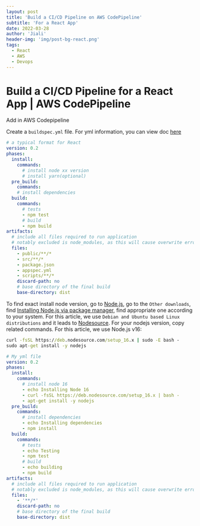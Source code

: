 ```yaml
---
layout: post
title: 'Build a CI/CD Pipeline on AWS CodePipeline'
subtitle: 'For a React App'
date: 2022-03-28
author: 'Jiali'
header-img: 'img/post-bg-react.png'
tags:
  - React
  - AWS
  - Devops
---
```


# Build a CI/CD Pipeline for a React App | AWS CodePipeline

Add in AWS Codepipeline

Create a `buildspec.yml` file. For yml information, you can view doc [here](https://yaml.org/)

```yml
# a typical format for React
version: 0.2
phases:
  install:
    commands:
      # install node xx version
      # install yarn(optional)
  pre_build:
    commands:
    # install dependencies
  build:
    commands:
      # tests
      - npm test
      # build
      - npm build
artifacts:
  # include all files required to run application
  # notably excluded is node_modules, as this will cause overwrite error on deploy
  files:
    - public/**/*
    - src/**/*
    - package.json
    - appspec.yml
    - scripts/**/*
    discard-path: no
    # base directory of the final build
    base-directory: dist
```

To find exact install node version, go to [Node.js](https://nodejs.org/en/), go to the `Other downloads`, find [Installing Node.js via package manager](https://nodejs.org/en/download/package-manager/), find appropriate one according to your system. For this article, we use `Debian and Ubuntu based Linux distributions` and it leads to [Nodesource](https://github.com/nodesource/distributions/blob/master/README.md). For your nodejs version, copy related commands. For this article, we use Node.js v16:

```cmd
curl -fsSL https://deb.nodesource.com/setup_16.x | sudo -E bash -
sudo apt-get install -y nodejs
```

```yml
# My yml file
version: 0.2
phases:
  install:
    commands:
      # install node 16
      - echo Installing Node 16
      - curl -fsSL https://deb.nodesource.com/setup_16.x | bash -
      - apt-get install -y nodejs
  pre_build:
    commands:
      # install dependencies
      - echo Installing dependencies
      - npm install
  build:
    commands:
      # tests
      - echo Testing
      - npm test
      # build
      - echo building
      - npm build
artifacts:
  # include all files required to run application
  # notably excluded is node_modules, as this will cause overwrite error on deploy
  files:
    - '**/*'
    discard-path: no
    # base directory of the final build
    base-directory: dist
```
